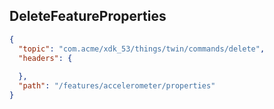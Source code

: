 ## DeleteFeatureProperties

```json
{
  "topic": "com.acme/xdk_53/things/twin/commands/delete",
  "headers": {
    
  },
  "path": "/features/accelerometer/properties"
}
```
